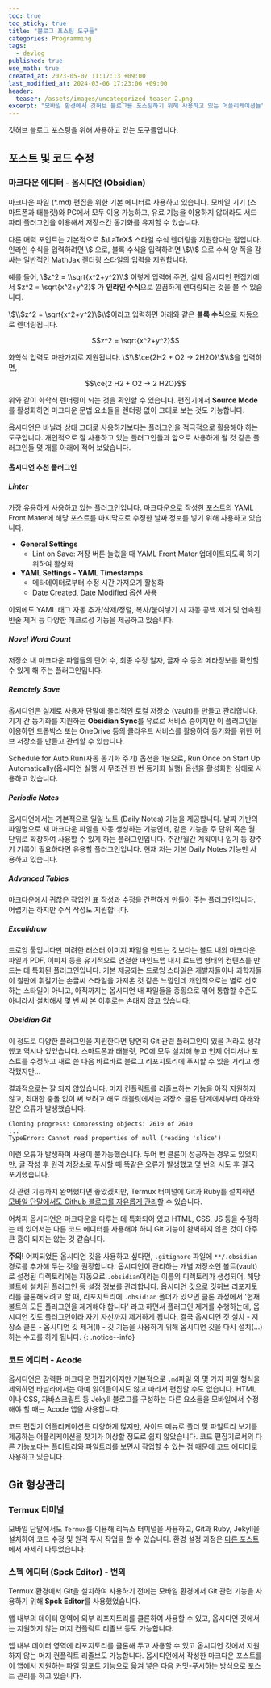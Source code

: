 ```yaml
---
toc: true
toc_sticky: true
title: "블로그 포스팅 도구들"
categories: Programming
tags:
  - devlog
published: true
use_math: true
created_at: 2023-05-07 11:17:13 +09:00
last_modified_at: 2024-03-06 17:23:06 +09:00
header:
  teaser: /assets/images/uncategorized-teaser-2.png
excerpt: "모바일 환경에서 깃허브 블로그를 포스팅하기 위해 사용하고 있는 어플리케이션들"
---
```


깃허브 블로그 포스팅을 위해 사용하고 있는 도구들입니다.

## 포스트 및 코드 수정

### 마크다운 에디터 - 옵시디언 (Obsidian)

마크다운 파일 (*.md) 편집을 위한 기본 에디터로 사용하고 있습니다.  모바일 기기 (스마트폰과 태블릿)와 PC에서 모두 이용 가능하고, 유료 기능을 이용하지 않더라도 서드파티 플러그인을 이용해서 저장소간 동기화를 유지할 수 있습니다.

다른 매력 포인트는 기본적으로 $\LaTeX$ 스타일 수식 렌더링을 지원한다는 점입니다.  인라인 수식을 입력하려면 \\$ 으로, 블록 수식을 입력하려면 \\$\\$ 으로 수식 양 쪽을 감싸는 일반적인 MathJax 렌더링 스타일의 입력을 지원합니다.

예를 들어, \\$z^2 = \\sqrt{x^2+y^2}\\$ 이렇게 입력해 주면, 실제 옵시디언 편집기에서 $z^2 = \sqrt{x^2+y^2}$ 가 **인라인 수식**으로 깔끔하게 렌더링되는 것을 볼 수 있습니다.

\\$\\$z^2 = \\sqrt{x^2+y^2}\\$\\$이라고 입력하면 아래와 같은 **블록 수식**으로 자동으로 렌더링됩니다.

$$z^2 = \sqrt{x^2+y^2}$$

화학식 입력도 마찬가지로 지원됩니다.  \\$\\$\\ce{2H2 + O2 -> 2H2O}\\$\\$을 입력하면,

$$\ce{2 H2 + O2 -> 2 H2O}$$

위와 같이 화학식 렌더링이 되는 것을 확인할 수 있습니다.  편집기에서 **Source Mode**를 활성화하면 마크다운 문법 요소들을 렌더링 없이 그대로 보는 것도 가능합니다.

옵시디언은 바닐라 상태 그대로 사용하기보다는 플러그인을 적극적으로 활용해야 하는 도구입니다.  개인적으로 잘 사용하고 있는 플러그인들과 앞으로 사용하게 될 것 같은 플러그인들 몇 개를 아래에 적어 보았습니다.

#### 옵시디언 추천 플러그인

##### Linter

가장 유용하게 사용하고 있는 플러그인입니다.  마크다운으로 작성한 포스트의 YAML Front Mater에 해당 포스트를 마지막으로 수정한 날짜 정보를 넣기 위해 사용하고 있습니다.

- **General Settings**
    - Lint on Save: 저장 버튼 눌렀을 때 YAML Front Mater 업데이트되도록 하기 위하여 활성화
- **YAML Settings - YAML Timestamps**
    - 메타데이터로부터 수정 시간 가져오기 활성화
    - Date Created, Date Modified 옵션 사용

이외에도 YAML 태그 자동 추가/삭제/정렬, 복사/붙여넣기 시 자동 공백 제거 및 연속된 빈줄 제거 등 다양한 매크로성 기능을 제공하고 있습니다.

##### Novel Word Count

저장소 내 마크다운 파일들의 단어 수, 최종 수정 일자, 글자 수 등의 메타정보를 확인할 수 있게 해 주는 플러그인입니다.

##### Remotely Save

옵시디언은 실제로 사용자 단말에 물리적인 로컬 저장소 (vault)를 만들고 관리합니다.  기기 간 동기화를 지원하는 **Obsidian Sync**를 유료로 서비스 중이지만 이 플러그인을 이용하면 드롭박스 또는 OneDrive 등의 클라우드 서비스를 활용하여 동기화를 위한 허브 저장소를 만들고 관리할 수 있습니다.

Schedule for Auto Run(자동 동기화 주기) 옵션을 1분으로, Run Once on Start Up Automatically(옵시디언 실행 시 무조건 한 번 동기화 실행) 옵션을 활성화한 상태로 사용하고 있습니다.

##### Periodic Notes

옵시디언에서는 기본적으로 일일 노트 (Daily Notes) 기능을 제공합니다.  날짜 기반의 파일명으로 새 마크다운 파일을 자동 생성하는 기능인데, 같은 기능을 주 단위 혹은 월 단위로 확장하여 사용할 수 있게 하는 플러그인입니다.  주간/월간 계획이나 일기 등 장주기 기록이 필요하다면 유용할 플러그인입니다.  현재 저는 기본 Daily Notes 기능만 사용하고 있습니다.

##### Advanced Tables

마크다운에서 귀찮은 작업인 표 작성과 수정을 간편하게 만들어 주는 플러그인입니다.  어렵기는 하지만 수식 작성도 지원합니다.

##### Excalidraw

드로잉 툴입니다만 미려한 래스터 이미지 파일을 만드는 것보다는 볼트 내의 마크다운 파일과 PDF, 이미지 등을 유기적으로 연결한 마인드맵 내지 로드맵 형태의 컨텐츠를 만드는 데 특화된 플러그인입니다.  기본 제공되는 드로잉 스타일은 개발자들이나 과학자들이 칠판에 휘갈기는 손글씨 스타일을 가져온 것 같은 느낌인데 개인적으로는 별로 선호하는 스타일이 아니고, 아직까지는 옵시디언 내 파일들을 종횡으로 엮어 통합할 수준도 아니라서 설치해서 몇 번 써 본 이후로는 손대지 않고 있습니다.

##### Obsidian Git

이 정도로 다양한 플러그인을 지원한다면 당연히 Git 관련 플러그인이 있을 거라고 생각했고 역시나 있었습니다.   스마트폰과 태블릿, PC에 모두 설치해 놓고 언제 어디서나 포스트를 수정하고 새로 쓴 다음 바로바로 블로그 리포지토리에 푸시할 수 있을 거라고 생각했지만...

결과적으로는 잘 되지 않았습니다.  머지 컨플릭트를 리졸브하는 기능을 아직 지원하지 않고, 최대한 충돌 없이 써 보려고 해도 태블릿에서는 저장소 클론 단계에서부터 아래와 같은 오류가 발생했습니다.

```
Cloning progress: Compressing objects: 2610 of 2610
...
TypeError: Cannot read properties of null (reading 'slice')
```

이런 오류가 발생하며 사용이 불가능했습니다.  두어 번 클론이 성공하는 경우도 있었지만, 글 작성 후 원격 저장소로 푸시할 때 똑같은 오류가 발생했고 몇 번의 시도 후 결국 포기했습니다.

깃 관련 기능까지 완벽했다면 좋았겠지만, Termux 터미널에 Git과 Ruby를 설치하면 [모바일 단말에서도 Github 블로그를 자유롭게 관리](https://lazyjobseeker.github.io/programming/jekyll-based-github-blog-local-build-test-in-android-mobile-environment)할 수 있습니다.

어차피 옵시디언은 마크다운을 다루는 데 특화되어 있고 HTML, CSS, JS 등을 수정하는 데 있어서는 다른 코드 에디터를 사용해야 하니 Git 기능이 완벽하지 않은 것이 아주 큰 흠이 되지는 않는 것 같습니다.

**주의!** 어찌되었든 옵시디언 깃을 사용하고 싶다면, `.gitignore` 파일에 `**/.obsidian` 경로를 추가해 두는 것을 권장합니다.  옵시디언이 관리하는 개별 저장소인 볼트(vault)로 설정된 디렉토리에는 자동으로 `.obsidian`이라는 이름의 디렉토리가 생성되어, 해당 볼트에 설치된 플러그인 등 설정 정보를 관리합니다.  옵시디언 깃으로 깃허브 리포지토리를 클론해오려고 할 때, 리포지토리에 `.obsidian` 폴더가 있으면 클론 과정에서 '현재 볼트의 모든 플러그인을 제거해야 합니다' 라고 하면서 플러그인 제거를 수행하는데, 옵시디언 깃도 플러그인이라 자기 자신까지 제거하게 됩니다.  결국 옵시디언 깃 설치 - 저장소 클론 - 옵시디언 깃 제거(!) - 깃 기능을 사용하기 위해 옵시디언 깃을 다시 설치(...) 하는 수고를 하게 됩니다.
{: .notice--info}

### 코드 에디터 - Acode

옵시디언은 강력한 마크다운 편집기이지만 기본적으로 `.md`파일 외 몇 가지 파일 형식을 제외하면 바닐라에서는 아예 읽어들이지도 않고 따라서 편집할 수도 없습니다.  HTML이나 CSS, 자바스크립트 등 Jekyll 블로그를 구성하는 다른 요소들을 모바일에서 수정해야 할 때는 Acode 앱을 사용합니다.

코드 편집기 어플리케이션은 다양하게 많지만, 사이드 메뉴로 폴더 및 파일트리 보기를 제공하는 어플리케이션을 찾기가 이상할 정도로 쉽지 않았습니다.  코드 편집기로서의 다른 기능보다는 폴더트리와 파일트리를 보면서 작업할 수 있는 점 때문에 코드 에디터로 사용하고 있습니다.

## Git 형상관리

### Termux 터미널

모바일 단말에서도 `Termux`를 이용해 리눅스 터미널을 사용하고, Git과 Ruby, Jekyll을 설치하여 코드 수정 및 원격 푸시 작업을 할 수 있습니다.  환경 설정 과정은 [다른 포스트](https://lazyjobseeker.github.io/programming/jekyll-based-github-blog-local-build-test-in-android-mobile-environment)에서 자세히 다루었습니다.

### 스펙 에디터 (Spck Editor) - 번외

Termux 환경에서 Git을 설치하여 사용하기 전에는 모바일 환경에서 Git 관련 기능을 사용하기 위해 **Spck Editor**를 사용했었습니다.

앱 내부의 데이터 영역에 외부 리포지토리를 클론하여 사용할 수 있고, 옵시디언 깃에서는 지원하지 않는 머지 컨플릭트 리졸브 등도 가능합니다.  

앱 내부 데이터 영역에 리포지토리를 클론해 두고 사용할 수 있고 옵시디언 깃에서 지원하지 않는 머지 컨플릭트 리졸브도 가능합니다.  옵시디언에서 작성한 마크다운 포스트를 이 앱에서 지원하는 파일 임포트 기능으로 옮겨 넣은 다음 커밋-푸시하는 방식으로 포스트 관리를 하고 있습니다.
